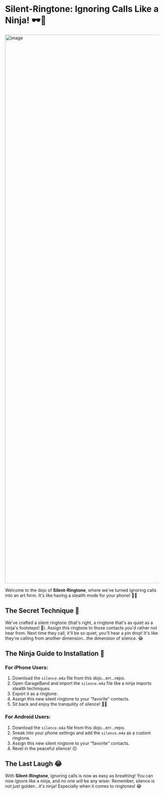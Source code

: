 # Silent-Ringtone: Ignoring Calls Like a Ninja! 🕶️🥷
<img width="1792" alt="image" src="https://github.com/user-attachments/assets/a147b657-0b41-4cbc-b6f3-9b5d81c10f41">

Welcome to the dojo of **Silent-Ringtone**, where we've turned ignoring calls into an art form. It's like having a stealth mode for your phone! 📱💨

## The Secret Technique 🤫

We've crafted a silent ringtone (that's right, a ringtone that's as quiet as a ninja's footsteps! 🐾). Assign this ringtone to those contacts you'd rather not hear from. Next time they call, it'll be so quiet, you'll hear a pin drop! It's like they're calling from another dimension...the dimension of silence. 😂

## The Ninja Guide to Installation 📲

### For iPhone Users:

1. Download the `silence.m4a` file from this dojo...err...repo.
2. Open GarageBand and import the `silence.m4a` file like a ninja imports stealth techniques.
3. Export it as a ringtone.
4. Assign this new silent ringtone to your "favorite" contacts.
5. Sit back and enjoy the tranquility of silence! 🧘‍♂️

### For Android Users:

1. Download the `silence.m4a` file from this dojo...err...repo.
2. Sneak into your phone settings and add the `silence.m4a` as a custom ringtone.
3. Assign this new silent ringtone to your "favorite" contacts.
4. Revel in the peaceful silence! 😌

## The Last Laugh 😂

With **Silent-Ringtone**, ignoring calls is now as easy as breathing! You can now ignore like a ninja, and no one will be any wiser. Remember, silence is not just golden...it's ninja! Especially when it comes to ringtones! 😂
